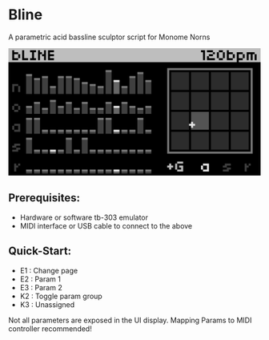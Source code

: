# Bline

A parametric acid bassline sculptor script for Monome Norns

![bline main screen](https://github.com/toneburst/bline/blob/main/screenshots/bLINE_screen-01.png)

## Prerequisites:

- Hardware or software tb-303 emulator
- MIDI interface or USB cable to connect to the above

## Quick-Start:

- E1 : Change page
- E2 : Param 1
- E3 : Param 2
- K2 : Toggle param group
- K3 : Unassigned

Not all parameters are exposed in the UI display. Mapping Params to MIDI controller recommended!
